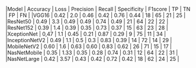 |Model | Accuracy | Loss | Precision | Recall | Specificity | F1score | TP | TN | FP | FN |
|VGG16 | 0.42     | 2.0  | 0.46      | 0.42   | 0.76        | 0.44    | 18 | 65 | 21 | 25 |
|ResNet50 | 0.49 | 3.3 | 0.49 | 0.49 | 0.74 | 0.49 | 21 | 64 | 22 | 22 |
|ResNet152 | 0.39 | 1.4 | 0.39 | 0.35 | 0.73 | 0.37 | 15 | 63 | 23 | 28 |
|XceptionNet | 0,47 | 1.1 | 0.45 | 0.21 | 0.87 | 0.29 | 9 | 75 | 11 | 34 |
|InceptionNetV2 | 0.49 | 1.1 | 0.5 | 0.3 | 0.83 | 0.39 | 14 | 72 | 14 | 29 |
|MobileNetV2 | 0.60 | 1.6 | 0.63 | 0.60 | 0.83 | 0.62 | 26 | 71 | 15 | 17 |
|NasNetMobile | 0.35 | 1.33 | 0.35 | 0.28 | 0.74 | 0.31 | 12 | 64 | 22 | 31 |
|NasNetLarge | 0.42 | 3.57 | 0.43 | 0.42 | 0.72 | 0.42 | 18 | 62 | 24 | 25 |